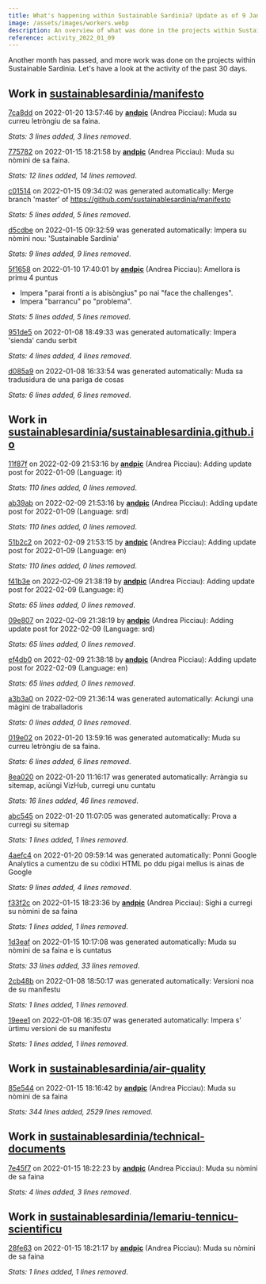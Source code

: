 ```yaml
---
title: What's happening within Sustainable Sardinia? Update as of 9 January 2022
image: /assets/images/workers.webp
description: An overview of what was done in the projects within Sustainable Sardinia in the past month.
reference: activity_2022_01_09
---
```


Another month has passed, and more work was done on the projects within Sustainable Sardinia. Let's have a look at the activity of the past 30 days.

## Work in [sustainablesardinia/manifesto](https://github.com/sustainablesardinia/manifesto)

[7ca8dd](https://github.com/sustainablesardinia/manifesto/commit/7ca8ddbb3de18bfa65e0fd856bbc4cb96a0e2c27) on 2022-01-20 13:57:46 by **[andpic](https://github.com/andpic)** (Andrea Picciau): Muda su curreu letròngiu de sa faina.

_Stats: 3 lines added, 3 lines removed_.

[775782](https://github.com/sustainablesardinia/manifesto/commit/775782e6b7243979e6f60c1a641a3769b6e33805) on 2022-01-15 18:21:58 by **[andpic](https://github.com/andpic)** (Andrea Picciau): Muda su nòmini de sa faina.

_Stats: 12 lines added, 14 lines removed_.

[c01514](https://github.com/sustainablesardinia/manifesto/commit/c01514537916eeb8eea8158cac99fd82808a86d0) on 2022-01-15 09:34:02 was generated automatically: Merge branch 'master' of https://github.com/sustainablesardinia/manifesto

_Stats: 5 lines added, 5 lines removed_.

[d5cdbe](https://github.com/sustainablesardinia/manifesto/commit/d5cdbe6a9eaecab8223c41baa9ada7bb6e2bd3e2) on 2022-01-15 09:32:59 was generated automatically: Impera su nòmini nou: 'Sustainable Sardinia'

_Stats: 9 lines added, 9 lines removed_.

[5f1658](https://github.com/sustainablesardinia/manifesto/commit/5f1658a5d04e39fb169db9b9c8749e3fd3e02e7c) on 2022-01-10 17:40:01 by **[andpic](https://github.com/andpic)** (Andrea Picciau): Amellora is primu 4 puntus

* Impera "parai fronti a is abisòngius" po nai "face the challenges".
* Impera "barrancu" po "problema".

_Stats: 5 lines added, 5 lines removed_.

[951de5](https://github.com/sustainablesardinia/manifesto/commit/951de5aef3d31e9f1bf7f89075c2e0724e185ed5) on 2022-01-08 18:49:33 was generated automatically: Impera 'sienda' candu serbit

_Stats: 4 lines added, 4 lines removed_.

[d085a9](https://github.com/sustainablesardinia/manifesto/commit/d085a96546571dd2671fcb3dd4f850ea2a9deebe) on 2022-01-08 16:33:54 was generated automatically: Muda sa tradusidura de una pariga de cosas

_Stats: 6 lines added, 6 lines removed_.

## Work in [sustainablesardinia/sustainablesardinia.github.io](https://github.com/sustainablesardinia/sustainablesardinia.github.io)

[11f87f](https://github.com/sustainablesardinia/sustainablesardinia.github.io/commit/11f87fce28e434698bf43984491ed357283fbf4d) on 2022-02-09 21:53:16 by **[andpic](https://github.com/andpic)** (Andrea Picciau): Adding update post for 2022-01-09 (Language: it)

_Stats: 110 lines added, 0 lines removed_.

[ab39ab](https://github.com/sustainablesardinia/sustainablesardinia.github.io/commit/ab39abe8275fd27450c827c01c87177c0c0cb728) on 2022-02-09 21:53:16 by **[andpic](https://github.com/andpic)** (Andrea Picciau): Adding update post for 2022-01-09 (Language: srd)

_Stats: 110 lines added, 0 lines removed_.

[51b2c2](https://github.com/sustainablesardinia/sustainablesardinia.github.io/commit/51b2c29459b32b86a659df9fb2af646742c43347) on 2022-02-09 21:53:15 by **[andpic](https://github.com/andpic)** (Andrea Picciau): Adding update post for 2022-01-09 (Language: en)

_Stats: 110 lines added, 0 lines removed_.

[f41b3e](https://github.com/sustainablesardinia/sustainablesardinia.github.io/commit/f41b3ed707e9c90a0d705e9a6853f5aba58a0d42) on 2022-02-09 21:38:19 by **[andpic](https://github.com/andpic)** (Andrea Picciau): Adding update post for 2022-02-09 (Language: it)

_Stats: 65 lines added, 0 lines removed_.

[09e807](https://github.com/sustainablesardinia/sustainablesardinia.github.io/commit/09e807b5858a222ac866130c020130a19ae8bf43) on 2022-02-09 21:38:19 by **[andpic](https://github.com/andpic)** (Andrea Picciau): Adding update post for 2022-02-09 (Language: srd)

_Stats: 65 lines added, 0 lines removed_.

[ef4db0](https://github.com/sustainablesardinia/sustainablesardinia.github.io/commit/ef4db07a0637ce4d01124a8ba33008331853275f) on 2022-02-09 21:38:18 by **[andpic](https://github.com/andpic)** (Andrea Picciau): Adding update post for 2022-02-09 (Language: en)

_Stats: 65 lines added, 0 lines removed_.

[a3b3a0](https://github.com/sustainablesardinia/sustainablesardinia.github.io/commit/a3b3a0aa165dc8ba825b92dccfcd1d680dd8442e) on 2022-02-09 21:36:14 was generated automatically: Aciungi una màgini de traballadoris

_Stats: 0 lines added, 0 lines removed_.

[019e02](https://github.com/sustainablesardinia/sustainablesardinia.github.io/commit/019e02918a810c6f0077128e9bbbd1c9c80b691c) on 2022-01-20 13:59:16 was generated automatically: Muda su curreu letròngiu de sa faina.

_Stats: 6 lines added, 6 lines removed_.

[8ea020](https://github.com/sustainablesardinia/sustainablesardinia.github.io/commit/8ea020ef15ab3b6789549710ba8ce6fcaa18a345) on 2022-01-20 11:16:17 was generated automatically: Arràngia su sitemap, aciùngi VizHub, curregi unu cuntatu

_Stats: 16 lines added, 46 lines removed_.

[abc545](https://github.com/sustainablesardinia/sustainablesardinia.github.io/commit/abc545e3aad31909024465936398cf9be4a9bb37) on 2022-01-20 11:07:05 was generated automatically: Prova a curregi su sitemap

_Stats: 1 lines added, 1 lines removed_.

[4aefc4](https://github.com/sustainablesardinia/sustainablesardinia.github.io/commit/4aefc4d1226b46d584b4c0235a23ee42727c6024) on 2022-01-20 09:59:14 was generated automatically: Ponni Google Analytics a cumentzu de su còdixi HTML po ddu pigai mellus is ainas de Google

_Stats: 9 lines added, 4 lines removed_.

[f33f2c](https://github.com/sustainablesardinia/sustainablesardinia.github.io/commit/f33f2c5b706c917843d6b7ac8de12408311b736c) on 2022-01-15 18:23:36 by **[andpic](https://github.com/andpic)** (Andrea Picciau): Sighi a curregi su nòmini de sa faina

_Stats: 1 lines added, 1 lines removed_.

[1d3eaf](https://github.com/sustainablesardinia/sustainablesardinia.github.io/commit/1d3eaf5ef3bf05b459337df292ba8647d59a8a8d) on 2022-01-15 10:17:08 was generated automatically: Muda su nòmini de sa faina e is cuntatus

_Stats: 33 lines added, 33 lines removed_.

[2cb48b](https://github.com/sustainablesardinia/sustainablesardinia.github.io/commit/2cb48bf35f51f5f60d484cfedf63ee76e75e312e) on 2022-01-08 18:50:17 was generated automatically: Versioni noa de su manifestu

_Stats: 1 lines added, 1 lines removed_.

[19eee1](https://github.com/sustainablesardinia/sustainablesardinia.github.io/commit/19eee1ad9d460c318f2489f619037f68a61a4862) on 2022-01-08 16:35:07 was generated automatically: Impera s' ùrtimu versioni de su manifestu

_Stats: 1 lines added, 1 lines removed_.

## Work in [sustainablesardinia/air-quality](https://github.com/sustainablesardinia/air-quality)

[85e544](https://github.com/sustainablesardinia/air-quality/commit/85e54404404ee3f35c9a6d6145077eecb4e3b4cf) on 2022-01-15 18:16:42 by **[andpic](https://github.com/andpic)** (Andrea Picciau): Muda su nòmini de sa faina

_Stats: 344 lines added, 2529 lines removed_.

## Work in [sustainablesardinia/technical-documents](https://github.com/sustainablesardinia/technical-documents)

[7e45f7](https://github.com/sustainablesardinia/technical-documents/commit/7e45f72c6c5c30111fb267a9a0436681c96bdc44) on 2022-01-15 18:22:23 by **[andpic](https://github.com/andpic)** (Andrea Picciau): Muda su nòmini de sa faina

_Stats: 4 lines added, 3 lines removed_.

## Work in [sustainablesardinia/lemariu-tennicu-scientificu](https://github.com/sustainablesardinia/lemariu-tennicu-scientificu)

[28fe63](https://github.com/sustainablesardinia/lemariu-tennicu-scientificu/commit/28fe6317b26fd4aa5c275c7fa30926de59b09f57) on 2022-01-15 18:21:17 by **[andpic](https://github.com/andpic)** (Andrea Picciau): Muda su nòmini de sa faina

_Stats: 1 lines added, 1 lines removed_.